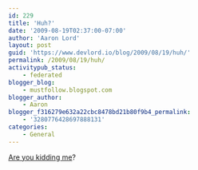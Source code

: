 ```yaml
---
id: 229
title: 'Huh?'
date: '2009-08-19T02:37:00-07:00'
author: 'Aaron Lord'
layout: post
guid: 'https://www.devlord.io/blog/2009/08/19/huh/'
permalink: /2009/08/19/huh/
activitypub_status:
    - federated
blogger_blog:
    - mustfollow.blogspot.com
blogger_author:
    - Aaron
blogger_f316279e632a22cbc8478bd21b80f9b4_permalink:
    - '3280776428697888131'
categories:
    - General
---
```


<a href="http://kimriddlebarger.squarespace.com/the-latest-post/2009/8/18/swell.html">Are you kidding me</a>?<div class="blogger-post-footer"></div>